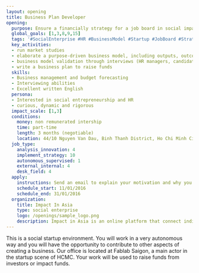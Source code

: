 ```yaml
---
layout: opening
title: Business Plan Developer
opening:
  purpose: Ensure a financially strategy for a job board in social impact
  global_goals: [1,3,8,9,15]
  tags: '#SocialEnterprise #HR #BusinessModel #Startup #JobBoard #Strategy'
  key_activities:
  - run market studies
  - elaborate a purpose-driven business model, including outputs, outcomes and impact.
  - business model validation through interviews (HR managers, candidates, students)
  - write a business plan to raise funds
  skills:
  - Business management and budget forecasting
  - Interviewing abilities
  - Excellent written English
  persona:
  - Interested in social entrepreneurship and HR
  - curious, dynamic and rigorous
  impact_scale: [1,3]
  conditions:
    money: non remunerated intership
    time: part-time
    length: 3 months (negotiable)
    location: 44/10 Nguyen Van Dau, Binh Thanh District, Ho Chi Minh City, Vietnam
  job_type:
    analysis_innovation: 4
    implement_strategy: 10
    autonomous_supervised: 1
    external_internal: 4
    desk_field: 4
  apply:
    instructions: Send an email to explain your motivation and why you are fit for the job to impactinasia@gmail.com
    schedule_start: 11/01/2016
    schedule_end: 31/01/2016
  organization:
    title: Impact In Asia
    type: social enterprise
    logo: /openings/sample_logo.png
    description: Impact in Asia is an online platform that connect individuals and organization who want to have a positive impact.
---
```


This is a social startup environment. You will work in a very autonomous way and you will have the opportunity to contribute to other aspects of creating a business. Our office is located at Fablab Saigon, a main actor in the startup scene of HCMC. Your work will be used to raise funds from investors or impact funds.
